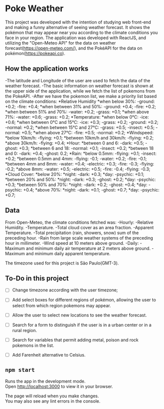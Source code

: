 # Poke Weather

This project was developed with the intention of studying web front-end and making a funny alternative of seeing weather forecast. It shows the pokémon that may appear near you according to the climate conditions you face in your region.
The application was developed with ReactJS, and utilizing the "Open-Meteo API" for the data on weather forecast(https://open-meteo.com/), and the PokéAPI for the data on pokémon(https://pokeapi.co).

## How the application works
 
-The latitude and Longitude of the user are used to fetch the data of the weather forecast.
-The basic information on weather forecast is shown at the upper side of the application, while we fetch the list of pokemons from the PokeAPI.
-After we have the pokemon list, we make a priority list based on the climate conditions:
  *Relative Humidity
    *when below 30%:
      -ground: +0.2;
      -fire: +0.4;
    *when between 31% and 50%:
      -ground: +0.4;
      -fire: +0.2;
    *when between 51% and 70%:
      -water: +0.2;
      -grass: +0.1;
    *when above 71%:
      -water: +0.6;
      -grass: +0.2;
  *Temperature:
    *when below 0°C:
      -ice: +0.6;
    *when between 0°C and 15°C:
      -ice: +0.3;
      -grass: +0.2;
      -ground: +0.2;
      -normal: +0.2;
    *when between 15°C and 27°C:
      -grass: +0.5;
      -insect: +0.5;
      -normal: +0.5;
    *when above 27°C:
      -fire: +0.5;
      -normal: +0.2;
  *Windspeed:
    *below 10km/h:
      -flying: +0.1;
    *between 10km/h and 30km/h:
      -flying: +0.2;
    *above 30km/h:
      -flying: +0.4;
  *Hour:
    *between 0 and 6:
      -dark: +0.5;
      -ghost: +0.3;
    *between 6 and 18:
      -normal: +0.1;
      -insect: +0.2;
    *between 18 and 0:
      -dark: +0.4;
      -ghost: 0.2;
  *Rain:
    *below 0.5mm:
      -flying: +0.1;
      -insect: +0.2;
    *between 0.5mm and 4mm:
      -flying: -0.1;
      -water: +0.2;
      -fire: -0.1;
    *between 4mm and 8mm:
      -water: +0.4;
      -electric: +0.3;
      -fire: -0.3;
      -flying: -0.2;
    *above 8mm:
      -water: +0.5;
      -electric: +0.5;
      -fire: -0.4;
      -flying: -0.3;
  *Cloud Cover:
    *below 20%:
      *night:
        -dark: +0.3;
      *day:
        -psychic: +0.1;
    *between 20% and 50%:
      *night:
        -dark: +0.3;
        -ghost: +0.2;
      *day:
        -psychic: +0.3;
    *between 50% and 70%:
      *night:
        -dark: +0.2;
        -ghost: +0.4;
      *day:
        -psychic: +0.4;
    *above 70%:
      *night:
        -dark: +0.1;
        -ghost: +0.7;
      *day:
        -psychic: +0.7;

## Data

From Open-Meteo, the climate conditions fetched was:
  -Hourly:
    -Relative Humidity.
    -Temperature.
    -Total cloud cover as an area fraction.
    -Apparent Temperature.
    -Total precipitation (rain, showers, snow) sum of the preceding hour.
    -Rain from large scale weather systems of the preceding hour in millimeter.
    -Wind speed at 10 meters above ground.
  -Daily:
    -Maximum and minimum daily air temperature at 2 meters above ground.
    -Maximum and minimum daily apparent temperature.
    

    
The timezone used for this project is São Paulo(GMT-3).




## To-Do in this project

- [ ] Change timezone according with the user timezone;
- [ ] Add select boxes for different regions of pokémon, allowing the user to select from which region pokemons may appear.
- [ ] Allow the user to select new locations to see the weather forecast.
- [ ] Search for a form to distinguish if the user is in a urban center or in a rural region.
- [ ] Search for variables that permit adding metal, poison and rock pokemons in the list.
- [ ] Add Farenheit alternative to Celsius.



## `npm start`

Runs the app in the development mode.\
Open [http://localhost:3000](http://localhost:3000) to view it in your browser.

The page will reload when you make changes.\
You may also see any lint errors in the console.
